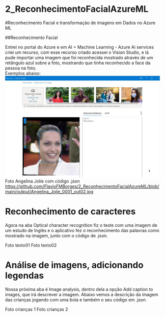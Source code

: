 # 2_ReconhecimentoFacialAzureML
#Reconhecimento Facial e transformação de imagens em Dados no Azure ML

##Reconhecimento Facial 

Entrei no portal do Azure e em AI + Machine Learning - Azure Ai services criei um recurso, com esse recurso criado acessei o Vision Studio, e lá pude importar uma imagem que foi reconhecida mostrado através de um retângulo azul sobre a foto, mostrando que tinha reconhecido a face da pessoa na foto.  
Exemplos abaixo:  
![Foto Angelina Jolie](https://github.com/FlavioFMBorges/2_ReconhecimentoFacialAzureML/blob/main/output/Angelina_Jolie_0001_out01.jpg)  
Foto Angelina Jolie com código .json  
https://github.com/FlavioFMBorges/2_ReconhecimentoFacialAzureML/blob/main/output/Angelina_Jolie_0001_out02.jpg

# Reconhecimento de caracteres

Agora na aba Optical character recognition fiz o teste com uma imagem de um estudo de Inglês e o aplicativo fez o reconhecimento das palavras como mostrado na imagem, junto com o código de .json.

Foto texto01
Foto texto02

# Análise de imagens, adicionando legendas

Nossa próxima aba é Image analysis, dentro dela a opção Add caption to images, que irá descrever a imagem.
Abaixo vemos a descrição da imagem das crianças jogando com uma bola e também o seu código em .json.

Foto crianças 1
Foto crianças 2

